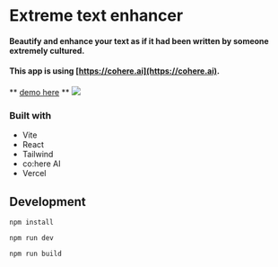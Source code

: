 # Extreme text enhancer

#### Beautify and enhance your text as if it had been written by someone extremely cultured. 
#### This app is using [https://cohere.ai](https://cohere.ai).
** [demo here](https://extreme-text-enhancer.vercel.app) **
![](https://aleixalguero.vercel.app/static/media/textenhancer.f6d3b447f9b86255b284.png)

### Built with

- Vite
- React
- Tailwind
- co:here AI
- Vercel

## Development
`npm install`

`npm run dev`

`npm run build`
